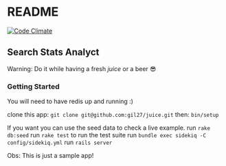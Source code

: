 # README

[![Code Climate](https://codeclimate.com/github/gil27/juice/badges/gpa.svg)](https://codeclimate.com/github/gil27/juice)

## Search Stats Analyct

Warning: Do it while having a fresh *juice* or a beer :sunglasses:

### Getting Started
You will need to have redis up and running :)

clone this app: `git clone git@github.com:gil27/juice.git`
then: `bin/setup`

If you want you can use the seed data to check a live example.
run `rake db:seed`
run `rake test` to run the test suite
run `bundle exec sidekiq -C config/sidekiq.yml`
run `rails server`

Obs: This is just a sample app!
